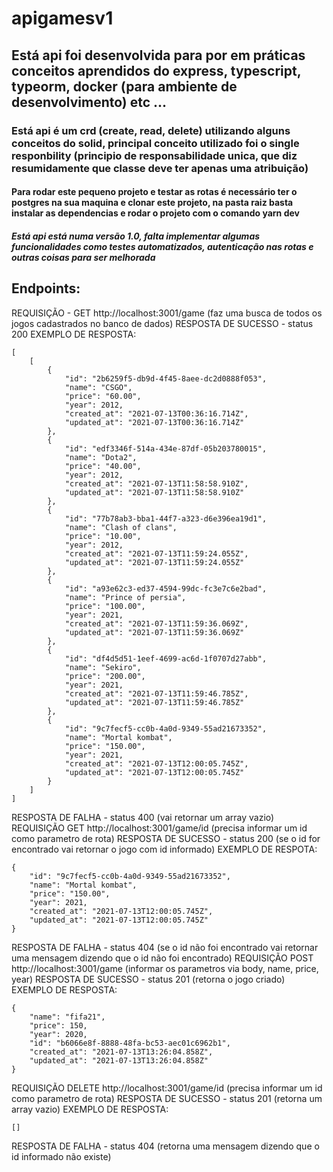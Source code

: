# apigamesv1
## Está api foi desenvolvida para por em práticas conceitos aprendidos do express, typescript, typeorm, docker (para ambiente de desenvolvimento) etc ...
### Está api é um crd (create, read, delete) utilizando alguns conceitos do solid, principal conceito utilizado foi o single responbility (principio de responsabilidade unica, que diz resumidamente que classe deve ter apenas uma atribuição)
#### Para rodar este pequeno projeto e testar as rotas é necessário ter o postgres na sua maquina e clonar este projeto, na pasta raiz basta instalar as dependencias e rodar o projeto com o comando yarn dev
##### Está api está numa versão 1.0, falta implementar algumas funcionalidades como testes automatizados, autenticação nas rotas e outras coisas para ser melhorada

## Endpoints:
REQUISIÇÃO - GET http://localhost:3001/game (faz uma busca de todos os jogos cadastrados no banco de dados)
RESPOSTA DE SUCESSO - status 200
EXEMPLO DE RESPOSTA:
```
[
    [
        {
            "id": "2b6259f5-db9d-4f45-8aee-dc2d0888f053",
            "name": "CSGO",
            "price": "60.00",
            "year": 2012,
            "created_at": "2021-07-13T00:36:16.714Z",
            "updated_at": "2021-07-13T00:36:16.714Z"
        },
        {
            "id": "edf3346f-514a-434e-87df-05b203780015",
            "name": "Dota2",
            "price": "40.00",
            "year": 2012,
            "created_at": "2021-07-13T11:58:58.910Z",
            "updated_at": "2021-07-13T11:58:58.910Z"
        },
        {
            "id": "77b78ab3-bba1-44f7-a323-d6e396ea19d1",
            "name": "Clash of clans",
            "price": "10.00",
            "year": 2012,
            "created_at": "2021-07-13T11:59:24.055Z",
            "updated_at": "2021-07-13T11:59:24.055Z"
        },
        {
            "id": "a93e62c3-ed37-4594-99dc-fc3e7c6e2bad",
            "name": "Prince of persia",
            "price": "100.00",
            "year": 2021,
            "created_at": "2021-07-13T11:59:36.069Z",
            "updated_at": "2021-07-13T11:59:36.069Z"
        },
        {
            "id": "df4d5d51-1eef-4699-ac6d-1f0707d27abb",
            "name": "Sekiro",
            "price": "200.00",
            "year": 2021,
            "created_at": "2021-07-13T11:59:46.785Z",
            "updated_at": "2021-07-13T11:59:46.785Z"
        },
        {
            "id": "9c7fecf5-cc0b-4a0d-9349-55ad21673352",
            "name": "Mortal kombat",
            "price": "150.00",
            "year": 2021,
            "created_at": "2021-07-13T12:00:05.745Z",
            "updated_at": "2021-07-13T12:00:05.745Z"
        }
    ]
]
```
RESPOSTA DE FALHA - status 400 (vai retornar um array vazio)
REQUISIÇÃO GET http://localhost:3001/game/id (precisa informar um id como parametro de rota)
RESPOSTA DE SUCESSO - status 200 (se o id for encontrado vai retornar o jogo com id informado)
EXEMPLO DE RESPOTA:
```
{
    "id": "9c7fecf5-cc0b-4a0d-9349-55ad21673352",
    "name": "Mortal kombat",
    "price": "150.00",
    "year": 2021,
    "created_at": "2021-07-13T12:00:05.745Z",
    "updated_at": "2021-07-13T12:00:05.745Z"
}
```
RESPOSTA DE FALHA -  status 404 (se o id não foi encontrado vai retornar uma mensagem dizendo que o id não foi encontrado)
REQUISIÇÃO POST http://localhost:3001/game (informar os parametros via body, name, price, year)
RESPOSTA DE SUCESSO - status 201 (retorna o jogo criado)
EXEMPLO DE RESPOSTA:
```
{
    "name": "fifa21",
    "price": 150,
    "year": 2020,
    "id": "b6066e8f-8888-48fa-bc53-aec01c6962b1",
    "created_at": "2021-07-13T13:26:04.858Z",
    "updated_at": "2021-07-13T13:26:04.858Z"
}
```
REQUISIÇÃO DELETE http://localhost:3001/game/id (precisa informar um id como parametro de rota)
RESPOSTA DE SUCESSO - status 201 (retorna um array vazio)
EXEMPLO DE RESPOSTA:
```
[]
```
RESPOSTA DE FALHA - status 404 (retorna uma mensagem dizendo que o id informado não existe)




